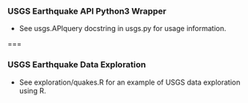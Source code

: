 ### USGS Earthquake API Python3 Wrapper
- See usgs.APIquery docstring in usgs.py for usage information.

===

### USGS Earthquake Data Exploration
- See exploration/quakes.R for an example of USGS data exploration using R. 
